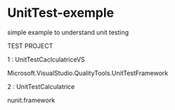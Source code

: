 # UnitTest-exemple
simple example to understand unit testing


TEST PROJECT

1 : UnitTestCaclculatriceVS 

Microsoft.VisualStudio.QualityTools.UnitTestFramework


2 : UnitTestCalculatrice 

nunit.framework
